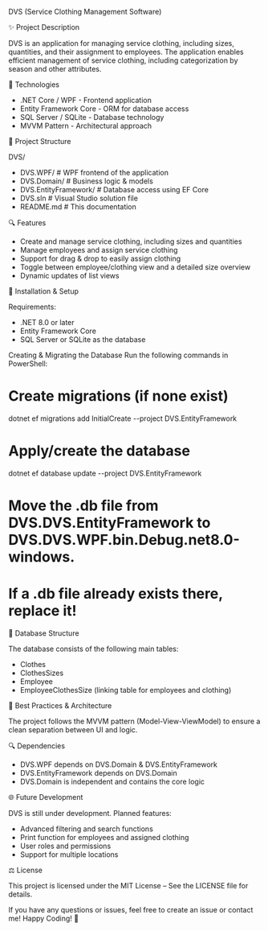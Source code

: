 DVS (Service Clothing Management Software)


✨ Project Description

DVS is an application for managing service clothing, including sizes, quantities, and their assignment to employees.
The application enables efficient management of service clothing, including categorization by season and other attributes.


🔧 Technologies

 - .NET Core / WPF - Frontend application
 - Entity Framework Core - ORM for database access
 - SQL Server / SQLite - Database technology
 - MVVM Pattern - Architectural approach


📂 Project Structure

DVS/
 - DVS.WPF/              # WPF frontend of the application
 - DVS.Domain/           # Business logic & models
 - DVS.EntityFramework/  # Database access using EF Core
 - DVS.sln               # Visual Studio solution file
 - README.md             # This documentation


🔍 Features

 - Create and manage service clothing, including sizes and quantities
 - Manage employees and assign service clothing
 - Support for drag & drop to easily assign clothing
 - Toggle between employee/clothing view and a detailed size overview
 - Dynamic updates of list views


🔼 Installation & Setup

Requirements:
 - .NET 8.0 or later
 - Entity Framework Core
 -  SQL Server or SQLite as the database

Creating & Migrating the Database
Run the following commands in PowerShell:

# Create migrations (if none exist)
dotnet ef migrations add InitialCreate --project DVS.EntityFramework

# Apply/create the database
dotnet ef database update --project DVS.EntityFramework

# Move the .db file from DVS.DVS.EntityFramework to DVS.DVS.WPF.bin.Debug.net8.0-windows. 
# If a .db file already exists there, replace it!


📁 Database Structure

The database consists of the following main tables:
 - Clothes
 - ClothesSizes
 - Employee
 - EmployeeClothesSize (linking table for employees and clothing)


🔮 Best Practices & Architecture

The project follows the MVVM pattern (Model-View-ViewModel) to ensure a clean separation between UI and logic.


🔍 Dependencies

 - DVS.WPF depends on DVS.Domain & DVS.EntityFramework
 - DVS.EntityFramework depends on DVS.Domain
 - DVS.Domain is independent and contains the core logic


🌐 Future Development

DVS is still under development.
Planned features:
 - Advanced filtering and search functions
 - Print function for employees and assigned clothing
 - User roles and permissions
 - Support for multiple locations


⚖ License

This project is licensed under the MIT License – See the LICENSE file for details.


If you have any questions or issues, feel free to create an issue or contact me!
Happy Coding! 🚀
